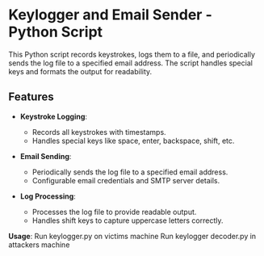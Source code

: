 # **Keylogger and Email Sender - Python Script**

This Python script records keystrokes, logs them to a file, and periodically sends the log file to a specified email address. The script handles special keys and formats the output for readability.

## **Features**

- **Keystroke Logging**:
  - Records all keystrokes with timestamps.
  - Handles special keys like space, enter, backspace, shift, etc.
  
- **Email Sending**:
  - Periodically sends the log file to a specified email address.
  - Configurable email credentials and SMTP server details.

- **Log Processing**:
  - Processes the log file to provide readable output.
  - Handles shift keys to capture uppercase letters correctly.

**Usage**:
Run keylogger.py on victims machine 
Run keylogger decoder.py in attackers machine